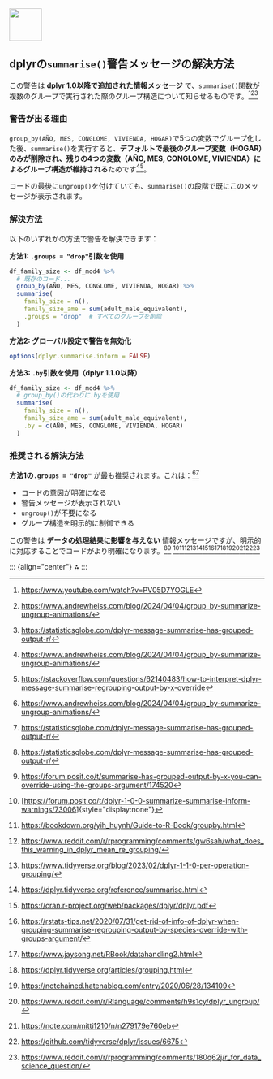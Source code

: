 <img src="https://r2cdn.perplexity.ai/pplx-full-logo-primary-dark%402x.png" style="height:64px;margin-right:32px"/>

## dplyrの`summarise()`警告メッセージの解決方法

この警告は **dplyr 1.0以降で追加された情報メッセージ** で、`summarise()`関数が複数のグループで実行された際のグループ構造について知らせるものです。[^dplyrのsummarise(警告メッセージの解決方法-1][^dplyrのsummarise(警告メッセージの解決方法-2][^dplyrのsummarise(警告メッセージの解決方法-3]

[^dplyrのsummarise(警告メッセージの解決方法-1]: <https://www.youtube.com/watch?v=PV05D7YOGLE>

[^dplyrのsummarise(警告メッセージの解決方法-2]: <https://www.andrewheiss.com/blog/2024/04/04/group_by-summarize-ungroup-animations/>

[^dplyrのsummarise(警告メッセージの解決方法-3]: <https://statisticsglobe.com/dplyr-message-summarise-has-grouped-output-r/>

### 警告が出る理由

`group_by(AÑO, MES, CONGLOME, VIVIENDA, HOGAR)`で5つの変数でグループ化した後、`summarise()`を実行すると、**デフォルトで最後のグループ変数（HOGAR）のみが削除され、残りの4つの変数（AÑO, MES, CONGLOME, VIVIENDA）によるグループ構造が維持される**ためです[^dplyrのsummarise(警告メッセージの解決方法-4][^dplyrのsummarise(警告メッセージの解決方法-5]。

[^dplyrのsummarise(警告メッセージの解決方法-4]: <https://www.andrewheiss.com/blog/2024/04/04/group_by-summarize-ungroup-animations/>

[^dplyrのsummarise(警告メッセージの解決方法-5]: <https://stackoverflow.com/questions/62140483/how-to-interpret-dplyr-message-summarise-regrouping-output-by-x-override>

コードの最後に`ungroup()`を付けていても、`summarise()`の段階で既にこのメッセージが表示されます。

### 解決方法

以下のいずれかの方法で警告を解決できます：

**方法1: `.groups = "drop"`引数を使用**

``` r
df_family_size <- df_mod4 %>%
  # 既存のコード...
  group_by(AÑO, MES, CONGLOME, VIVIENDA, HOGAR) %>%
  summarise(
    family_size = n(),
    family_size_ame = sum(adult_male_equivalent),
    .groups = "drop"  # すべてのグループを削除
  )
```

**方法2: グローバル設定で警告を無効化**

``` r
options(dplyr.summarise.inform = FALSE)
```

**方法3: `.by`引数を使用（dplyr 1.1.0以降）**

``` r
df_family_size <- df_mod4 %>%
  # group_by()の代わりに.byを使用
  summarise(
    family_size = n(),
    family_size_ame = sum(adult_male_equivalent),
    .by = c(AÑO, MES, CONGLOME, VIVIENDA, HOGAR)
  )
```

### 推奨される解決方法

**方法1の`.groups = "drop"`** が最も推奨されます。これは：[^dplyrのsummarise(警告メッセージの解決方法-6][^dplyrのsummarise(警告メッセージの解決方法-7]

[^dplyrのsummarise(警告メッセージの解決方法-6]: <https://www.andrewheiss.com/blog/2024/04/04/group_by-summarize-ungroup-animations/>

[^dplyrのsummarise(警告メッセージの解決方法-7]: <https://statisticsglobe.com/dplyr-message-summarise-has-grouped-output-r/>

-   コードの意図が明確になる
-   警告メッセージが表示されない
-   `ungroup()`が不要になる
-   グループ構造を明示的に制御できる

この警告は **データの処理結果に影響を与えない** 情報メッセージですが、明示的に対応することでコードがより明確になります。[^dplyrのsummarise(警告メッセージの解決方法-8][^dplyrのsummarise(警告メッセージの解決方法-9] [^dplyrのsummarise(警告メッセージの解決方法-10][^dplyrのsummarise(警告メッセージの解決方法-11][^dplyrのsummarise(警告メッセージの解決方法-12][^dplyrのsummarise(警告メッセージの解決方法-13][^dplyrのsummarise(警告メッセージの解決方法-14][^dplyrのsummarise(警告メッセージの解決方法-15][^dplyrのsummarise(警告メッセージの解決方法-16][^dplyrのsummarise(警告メッセージの解決方法-17][^dplyrのsummarise(警告メッセージの解決方法-18][^dplyrのsummarise(警告メッセージの解決方法-19][^dplyrのsummarise(警告メッセージの解決方法-20][^dplyrのsummarise(警告メッセージの解決方法-21][^dplyrのsummarise(警告メッセージの解決方法-22][^dplyrのsummarise(警告メッセージの解決方法-23]

[^dplyrのsummarise(警告メッセージの解決方法-8]: <https://statisticsglobe.com/dplyr-message-summarise-has-grouped-output-r/>

[^dplyrのsummarise(警告メッセージの解決方法-9]: <https://forum.posit.co/t/summarise-has-grouped-output-by-x-you-can-override-using-the-groups-argument/174520>

[^dplyrのsummarise(警告メッセージの解決方法-10]: [<https://forum.posit.co/t/dplyr-1-0-0-summarize-summarise-inform-warnings/73006>]{style="display:none"}

[^dplyrのsummarise(警告メッセージの解決方法-11]: <https://bookdown.org/yih_huynh/Guide-to-R-Book/groupby.html>

[^dplyrのsummarise(警告メッセージの解決方法-12]: <https://www.reddit.com/r/rprogramming/comments/gw6sah/what_does_this_warning_in_dplyr_mean_re_grouping/>

[^dplyrのsummarise(警告メッセージの解決方法-13]: <https://www.tidyverse.org/blog/2023/02/dplyr-1-1-0-per-operation-grouping/>

[^dplyrのsummarise(警告メッセージの解決方法-14]: <https://dplyr.tidyverse.org/reference/summarise.html>

[^dplyrのsummarise(警告メッセージの解決方法-15]: <https://cran.r-project.org/web/packages/dplyr/dplyr.pdf>

[^dplyrのsummarise(警告メッセージの解決方法-16]: <https://rstats-tips.net/2020/07/31/get-rid-of-info-of-dplyr-when-grouping-summarise-regrouping-output-by-species-override-with-groups-argument/>

[^dplyrのsummarise(警告メッセージの解決方法-17]: <https://www.jaysong.net/RBook/datahandling2.html>

[^dplyrのsummarise(警告メッセージの解決方法-18]: <https://dplyr.tidyverse.org/articles/grouping.html>

[^dplyrのsummarise(警告メッセージの解決方法-19]: <https://notchained.hatenablog.com/entry/2020/06/28/134109>

[^dplyrのsummarise(警告メッセージの解決方法-20]: <https://www.reddit.com/r/Rlanguage/comments/h9s1cy/dplyr_ungroup/>

[^dplyrのsummarise(警告メッセージの解決方法-21]: <https://note.com/mitti1210/n/n279179e760eb>

[^dplyrのsummarise(警告メッセージの解決方法-22]: <https://github.com/tidyverse/dplyr/issues/6675>

[^dplyrのsummarise(警告メッセージの解決方法-23]: <https://www.reddit.com/r/rprogramming/comments/180q62j/r_for_data_science_question/>

::: {align="center"}
⁂
:::
